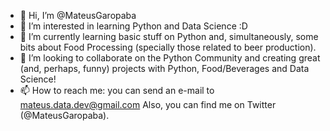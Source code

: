 - 👋 Hi, I’m @MateusGaropaba
- 👀 I’m interested in learning Python and Data Science :D
- 🌱 I’m currently learning basic stuff on Python and, simultaneously, some bits about Food Processing (specially those related to beer production).
- 💞️ I’m looking to collaborate on the Python Community and creating great (and, perhaps, funny) projects with Python, Food/Beverages and Data Science!
- 📫 How to reach me: you can send an e-mail to mateus.data.dev@gmail.com  Also, you can find me on Twitter (@MateusGaropaba).

<!---
MateusGaropaba/MateusGaropaba is a ✨ special ✨ repository because its `README.md` (this file) appears on your GitHub profile.
You can click the Preview link to take a look at your changes.
--->
